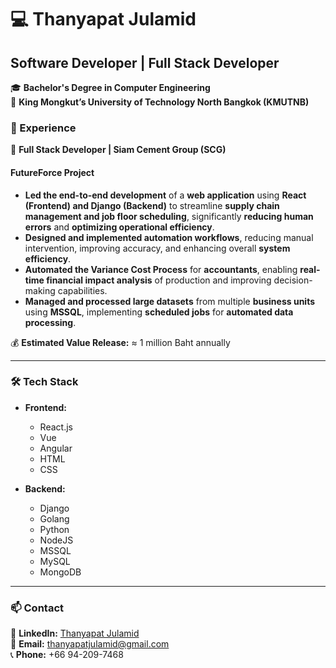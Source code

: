 # 💻 Thanyapat Julamid

## Software Developer | Full Stack Developer  

🎓 **Bachelor's Degree in Computer Engineering**  
🏫 **King Mongkut’s University of Technology North Bangkok (KMUTNB)**  


### 🚀 Experience  
🔹 **Full Stack Developer | Siam Cement Group (SCG)**  

#### **FutureForce Project**  
- **Led the end-to-end development** of a **web application** using **React (Frontend) and Django (Backend)** to streamline **supply chain management and job floor scheduling**, significantly **reducing human errors** and **optimizing operational efficiency**.  
- **Designed and implemented automation workflows**, reducing manual intervention, improving accuracy, and enhancing overall **system efficiency**.  
- **Automated the Variance Cost Process** for **accountants**, enabling **real-time financial impact analysis** of production and improving decision-making capabilities.  
- **Managed and processed large datasets** from multiple **business units** using **MSSQL**, implementing **scheduled jobs** for **automated data processing**.  

💰 **Estimated Value Release:** ≈ 1 million Baht annually  

---

### 🛠 Tech Stack  
- **Frontend:**
  - React.js
  - Vue
  - Angular
  - HTML
  - CSS

- **Backend:** 
  - Django
  - Golang
  - Python
  - NodeJS
  - MSSQL
  - MySQL
  - MongoDB

---

### 📫 Contact  
📌 **LinkedIn:** [Thanyapat Julamid](https://www.linkedin.com/in/thanyapat-julamid-77678b28a/)  
📧 **Email:** thanyapatjulamid@gmail.com  
📞 **Phone:** +66 94-209-7468  


